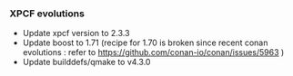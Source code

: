 ### XPCF evolutions
- Update xpcf version to 2.3.3
- Update boost to 1.71 (recipe for 1.70 is broken since recent conan evolutions : refer to https://github.com/conan-io/conan/issues/5963 )
- Update builddefs/qmake to v4.3.0